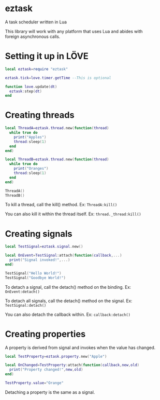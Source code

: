 # eztask
A task scheduler written in Lua

This library will work with any platform that uses Lua and abides with foreign asynchronous calls.

# Setting it up in LÖVE
```lua
local eztask=require "eztask"

eztask.tick=love.timer.getTime --This is optional

function love.update(dt)
  eztask:step(dt)
end
```

# Creating threads
```lua
local ThreadA=eztask.thread.new(function(thread)
  while true do
    print("Apples")
    thread:sleep(1)
  end
end)

local ThreadB=eztask.thread.new(function(thread)
  while true do
    print("Oranges")
    thread:sleep(1)
  end
end)

ThreadA()
ThreadB()
```
To kill a thread, call the kill() method. Ex: ```ThreadA:kill()```

You can also kill it within the thread itself. Ex: ```thread._thread:kill()```

# Creating signals
```lua
local TestSignal=eztask.signal.new()

local OnEvent=TestSignal:attach(function(callback,...)
  print("Signal invoked!",...)
end)

TestSignal("Hello World!")
TestSignal("Goodbye World!")
```
To detach a signal, call the detach() method on the binding. Ex: ```OnEvent:detach()```

To detach all signals, call the detach() method on the signal. Ex: ```TestSignal:detach()```

You can also detach the callback within. Ex: ```callback:detach()```

# Creating properties
A property is derived from signal and invokes when the value has changed.
```lua
local TestProperty=eztask.property.new("Apple")

local OnChanged=TestProperty:attach(function(callback,new,old)
  print("Property changed!",new,old)
end)

TestProperty.value="Orange"
```
Detaching a property is the same as a signal.
